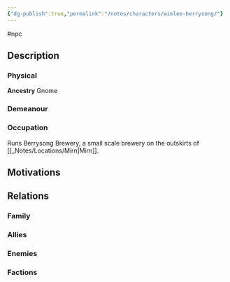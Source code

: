 ```yaml
---
{"dg-publish":true,"permalink":"/notes/characters/wimlee-berrysong/"}
---
```


#npc 

## Description
### Physical
**Ancestry** Gnome

### Demeanour

### Occupation
Runs Berrysong Brewery, a small scale brewery on the outskirts of [[_Notes/Locations/Mirn\|Mirn]].

## Motivations

## Relations
### Family
### Allies
### Enemies
### Factions

 

